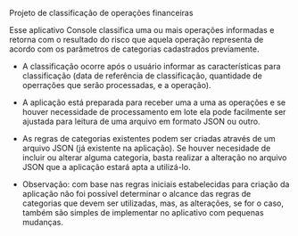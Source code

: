 Projeto de classificação de operações financeiras

Esse aplicativo Console classifica uma ou mais operações informadas e retorna com o resultado do risco que aquela operação representa de acordo com os parâmetros de categorias cadastrados previamente.

- A classificação ocorre após o usuário informar as características para classificação (data de referência de classificação, quantidade de operrações que serão processadas, e a operação).
- A aplicação está preparada para receber uma a uma as operações e se houver necessidade de processamento em lote ela pode facilmente ser ajustada para leitura de uma arquivo em formato JSON ou outro.
- As regras de categorias existentes podem ser criadas através de um arquivo JSON (já existente na aplicação). Se houver necesidade de incluir ou alterar alguma categoria, basta realizar a alteração no arquivo JSON que a aplicação estará apta a utilizá-lo.

- Observação: com base nas regras iniciais estabelecidas para criação da aplicação não foi possível determinar o alcance das regras de categorias que devem ser utilizadas, mas, as alterações, se for o caso, também são simples de implementar no aplicativo com pequenas mudanças.
